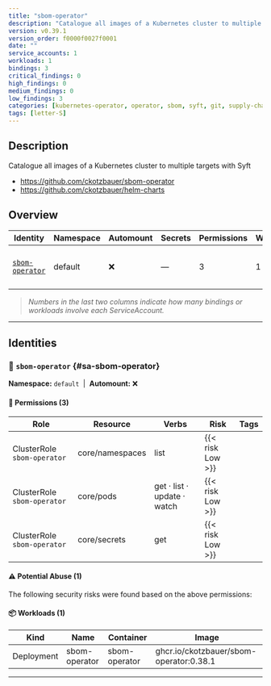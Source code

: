 ```yaml
---
title: "sbom-operator"
description: "Catalogue all images of a Kubernetes cluster to multiple targets with Syft"
version: v0.39.1
version_order: f0000f0027f0001
date: ""
service_accounts: 1
workloads: 1
bindings: 3
critical_findings: 0
high_findings: 0
medium_findings: 0
low_findings: 3
categories: [kubernetes-operator, operator, sbom, syft, git, supply-chain-security]
tags: [letter-S]
---
```


## Description

Catalogue all images of a Kubernetes cluster to multiple targets with Syft

- https://github.com/ckotzbauer/sbom-operator
- https://github.com/ckotzbauer/helm-charts

## Overview

| Identity                             | Namespace | Automount | Secrets | Permissions | Workloads | Risk               |
| ------------------------------------ | --------- | --------- | ------- | ----------- | --------- | ------------------ |
| [`sbom-operator`](#sa-sbom-operator) | default   | ❌        | —       | 3           | 1         | {{< risk "Low" >}} |

> _Numbers in the last two columns indicate how many bindings or workloads involve each ServiceAccount._

---

## Identities

### 🤖 `sbom-operator` {#sa-sbom-operator}

**Namespace:** `default`  |  **Automount:** ❌

#### 🔑 Permissions (3)

| Role                        | Resource        | Verbs                       | Risk             | Tags |
| --------------------------- | --------------- | --------------------------- | ---------------- | ---- |
| ClusterRole `sbom-operator` | core/namespaces | list                        | {{< risk Low >}} |      |
| ClusterRole `sbom-operator` | core/pods       | get · list · update · watch | {{< risk Low >}} |      |
| ClusterRole `sbom-operator` | core/secrets    | get                         | {{< risk Low >}} |      |

#### ⚠️ Potential Abuse (1)

The following security risks were found based on the above permissions:

#### 📦 Workloads (1)

| Kind       | Name          | Container     | Image                                   |
| ---------- | ------------- | ------------- | --------------------------------------- |
| Deployment | sbom-operator | sbom-operator | ghcr.io/ckotzbauer/sbom-operator:0.38.1 |

---
